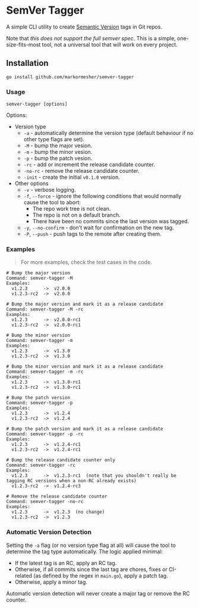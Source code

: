 # SemVer Tagger

A simple CLI utility to create [Semantic Version](https://semver.org) tags in Git repos.

Note that _this does not support the full semver spec_. This is a simple, one-size-fits-most tool, not a universal tool that will work on every project.

## Installation

```shell
go install github.com/markormesher/semver-tagger
```

### Usage

```shell
semver-tagger [options]
```

Options:

- Version type
  - `-a` - automatically determine the version type (default behaviour if no other type flags are set).
  - `-M` - bump the major vesion.
  - `-m` - bump the minor vesion.
  - `-p` - bump the patch vesion.
  - `-rc` - add or increment the release candidate counter.
  - `-no-rc` - remove the release candidate counter.
  - `-init` - create the initial `v0.1.0` version.
- Other options
  - `-v` - verbose logging.
  - `-f`, `--force` - ignore the following conditions that would normally cause the tool to abort:
    - The repo work tree is not clean.
    - The repo is not on a default branch.
    - There have been no commits since the last version was tagged.
  - `-y`, `--no-confirm` - don't wait for confirmation on the new tag.
  - `-P`, `--push` - push tags to the remote after creating them.

### Examples

> For more examples, check the test cases in the code.

```
# Bump the major version
Command: semver-tagger -M
Examples:
  v1.2.3      ->  v2.0.0
  v1.2.3-rc2  ->  v2.0.0

# Bump the major version and mark it as a release candidate
Command: semver-tagger -M -rc
Examples:
  v1.2.3      ->  v2.0.0-rc1
  v1.2.3-rc2  ->  v2.0.0-rc1

# Bump the minor version
Command: semver-tagger -m
Examples:
  v1.2.3      ->  v1.3.0
  v1.2.3-rc2  ->  v1.3.0

# Bump the minor version and mark it as a release candidate
Command: semver-tagger -m -rc
Examples:
  v1.2.3      ->  v1.3.0-rc1
  v1.2.3-rc2  ->  v1.3.0-rc1

# Bump the patch version
Command: semver-tagger -p
Examples:
  v1.2.3      ->  v1.2.4
  v1.2.3-rc2  ->  v1.2.4

# Bump the patch version and mark it as a release candidate
Command: semver-tagger -p -rc
Examples:
  v1.2.3      ->  v1.2.4-rc1
  v1.2.3-rc2  ->  v1.2.4-rc1

# Bump the release candidate counter only
Command: semver-tagger -rc
Examples:
  v1.2.3      ->  v1.2.3-rc1  (note that you shouldn't really be tagging RC versions when a non-RC already exists)
  v1.2.3-rc2  ->  v1.2.4-rc3

# Remove the release candidate counter
Command: semver-tagger -no-rc
Examples:
  v1.2.3      ->  v1.2.3  (no change)
  v1.2.3-rc2  ->  v1.2.3
```

### Automatic Version Detection

Setting the `-a` flag (or no version type flag at all) will cause the tool to determine the tag type automatically. The logic applied minimal:

- If the latest tag is an RC, apply an RC tag.
- Otherwise, if all commits since the last tag are chores, fixes or CI-related (as defined by the regex in `main.go`), apply a patch tag.
- Otherwise, apply a minor tag.

Automatic version detection will never create a major tag or remove the RC counter.
